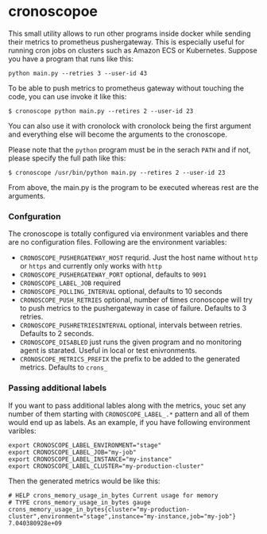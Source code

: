 # cronoscopoe
This small utility allows to run other programs inside docker while sending their metrics to prometheus pushergateway. This is especially useful for running cron jobs on clusters such as Amazon ECS or Kubernetes. Suppose you have a program that runs like this:

```
python main.py --retries 3 --user-id 43
```

To be able to push metrics to prometheus gateway without touching the code, you can use invoke it like this:

```
$ cronoscope python main.py --retires 2 --user-id 23
```

You can also use it with cronolock with cronolock being the first argument and everything else will become the arguments to the cronoscope.

Please note that the `python` program must be in the serach `PATH` and if not, please specify the full path like this:

```
$ cronoscope /usr/bin/python main.py --retires 2 --user-id 23

```

From above, the main.py is the program to be executed whereas rest are the arguments.

### Confguration
The cronoscope is totally configured via environment variables and there are no configuration files. Following are the environment variables:

* `CRONOSCOPE_PUSHERGATEWAY_HOST` requrid. Just the host name without `http` or `https` and currently only works with `http` 
* `CRONOSCOPE_PUSHERGATEWAY_PORT` optional, defaults to `9091`
* `CRONOSCOPE_LABEL_JOB` required 
* `CRONOSCOPE_POLLING_INTERVAL`  optional, defaults to 10 seconds
* `CRONOSCOPE_PUSH_RETRIES` optional, number of times cronoscope will try to push metrics to the pushergateway in case of failure. Defaults to 3 retries.
* `CRONOSCOPE_PUSHRETRIESINTERVAL` optional, intervals between retries. Defaults to 2 seconds.
* `CRONOSCOPE_DISABLED` just runs the given program and no monitoring agent is starated. Useful in local or test enivronments.
* `CRONOSCOPE_METRICS_PREFIX` the prefix to be added to the generated metrics. Defaults to `crons_`

### Passing additional labels
If you want to pass additional lables along with the metrics, youc set any number of them starting with `CRONOSCOPE_LABEL_.*` pattern and all of them would end up as labels. As 
an example, if you have following environment varibles:

```
export CRONOSCOPE_LABEL_ENVIRONMENT="stage"
export CRONOSCOPE_LABEL_JOB="my-job"
export CRONOSCOPE_LABEL_INSTANCE="my-instance"
export CRONOSCOPE_LABEL_CLUSTER="my-production-cluster"
```

Then the generated metrics would be like this:

```
# HELP crons_memory_usage_in_bytes Current usage for memory
# TYPE crons_memory_usage_in_bytes gauge
crons_memory_usage_in_bytes{cluster="my-production-cluster",environment="stage",instance="my-instance,job="my-job"} 7.040380928e+09
```